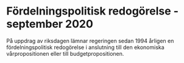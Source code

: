 # Fördelningspolitisk redogörelse - september 2020

På uppdrag av riksdagen lämnar regeringen sedan 1994 årligen en fördelningspolitisk redogörelse i anslutning till den ekonomiska vårpropositionen eller till budgetpropositionen.
